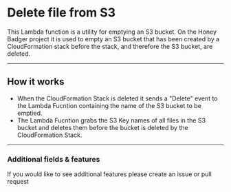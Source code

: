 # Delete file from S3
This Lambda function is a utility for emptying an S3 bucket.  On the Honey Badger project it is used to empty an S3 bucket that has been created by a CloudFormation stack before the stack, and therefore the S3 bucket, are deleted.

---

## How it works
- When the CloudFormation Stack is deleted it sends a "Delete" event to the Lambda Fucntion containing the name of the S3 bucket to be emptied.
- The Lambda Fucntion grabs the S3 Key names of all files in the S3 bucket and deletes them before the bucket is deleted by the CloudFormation Stack.

---

### Additional fields & features
If you would like to see additional features please create an issue or pull request